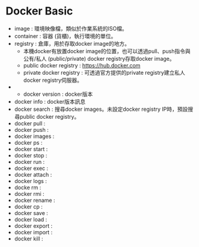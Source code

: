 # Docker Basic

* image : 環境映像檔，類似於作業系統的ISO檔。
* container : 容器 \(貨櫃\)，執行環境的單位。
* registry : 倉庫，用於存取docker image的地方。
  * 本機docker有放置docker image的位置，也可以透過pull、push指令與公有/私人 \(public/private\) docker registry存取docker image。
  * public docker registry : https://hub.docker.com
  * private docker registry : 可透過官方提供的private registry建立私人docker registry伺服器。
* * docker version : docker版本
* docker info :  docker版本訊息
* docker search : 搜尋docker images。未設定docker registry IP時，預設搜尋public docker registry。
* docker pull : 
* docker push : 
* docker images : 
* docker ps : 
* docker start : 
* docker stop : 
* docker run : 
* docker exec : 
* docker attach : 
* docker logs : 
* docke rm : 
* docker rmi : 
* docker rename : 
* docker cp : 
* docker save : 
* docker load : 
* docker export : 
* docker import : 
* docker kill : 



